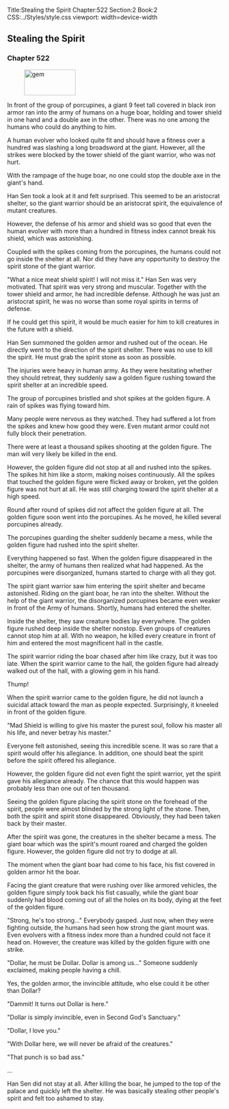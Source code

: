 Title:Stealing the Spirit 
Chapter:522 
Section:2 
Book:2 
CSS:../Styles/style.css 
viewport: width=device-width
  
## Stealing the Spirit
### Chapter 522
  
<figure>
	<img src="../Images/gem.gif" alt="gem" id="gem" width="120" height="60" />
</figure>
  

  
In front of the group of porcupines, a giant 9 feet tall covered in black iron armor ran into the army of humans on a huge boar, holding and tower shield in one hand and a double axe in the other. There was no one among the humans who could do anything to him.

A human evolver who looked quite fit and should have a fitness over a hundred was slashing a long broadsword at the giant. However, all the strikes were blocked by the tower shield of the giant warrior, who was not hurt.

With the rampage of the huge boar, no one could stop the double axe in the giant's hand.

Han Sen took a look at it and felt surprised. This seemed to be an aristocrat shelter, so the giant warrior should be an aristocrat spirit, the equivalence of mutant creatures.

However, the defense of his armor and shield was so good that even the human evolver with more than a hundred in fitness index cannot break his shield, which was astonishing.

Coupled with the spikes coming from the porcupines, the humans could not go inside the shelter at all. Nor did they have any opportunity to destroy the spirit stone of the giant warrior.

"What a nice meat shield spirit! I will not miss it." Han Sen was very motivated. That spirit was very strong and muscular. Together with the tower shield and armor, he had incredible defense. Although he was just an aristocrat spirit, he was no worse than some royal spirits in terms of defense.

If he could get this spirit, it would be much easier for him to kill creatures in the future with a shield.

Han Sen summoned the golden armor and rushed out of the ocean. He directly went to the direction of the spirit shelter. There was no use to kill the spirit. He must grab the spirit stone as soon as possible.

The injuries were heavy in human army. As they were hesitating whether they should retreat, they suddenly saw a golden figure rushing toward the spirit shelter at an incredible speed.

The group of porcupines bristled and shot spikes at the golden figure. A rain of spikes was flying toward him.

Many people were nervous as they watched. They had suffered a lot from the spikes and knew how good they were. Even mutant armor could not fully block their penetration.

There were at least a thousand spikes shooting at the golden figure. The man will very likely be killed in the end.

However, the golden figure did not stop at all and rushed into the spikes. The spikes hit him like a storm, making noises continuously. All the spikes that touched the golden figure were flicked away or broken, yet the golden figure was not hurt at all. He was still charging toward the spirit shelter at a high speed.

Round after round of spikes did not affect the golden figure at all. The golden figure soon went into the porcupines. As he moved, he killed several porcupines already.

The porcupines guarding the shelter suddenly became a mess, while the golden figure had rushed into the spirit shelter.

Everything happened so fast. When the golden figure disappeared in the shelter, the army of humans then realized what had happened. As the porcupines were disorganized, humans started to charge with all they got.

The spirit giant warrior saw him entering the spirit shelter and became astonished. Riding on the giant boar, he ran into the shelter. Without the help of the giant warrior, the disorganized porcupines became even weaker in front of the Army of humans. Shortly, humans had entered the shelter.

Inside the shelter, they saw creature bodies lay everywhere. The golden figure rushed deep inside the shelter nonstop. Even groups of creatures cannot stop him at all. With no weapon, he killed every creature in front of him and entered the most magnificent hall in the castle.

The spirit warrior riding the boar chased after him like crazy, but it was too late. When the spirit warrior came to the hall, the golden figure had already walked out of the hall, with a glowing gem in his hand.

Thump!

When the spirit warrior came to the golden figure, he did not launch a suicidal attack toward the man as people expected. Surprisingly, it kneeled in front of the golden figure.

"Mad Shield is willing to give his master the purest soul, follow his master all his life, and never betray his master."

Everyone felt astonished, seeing this incredible scene. It was so rare that a spirit would offer his allegiance. In addition, one should beat the spirit before the spirit offered his allegiance.

However, the golden figure did not even fight the spirit warrior, yet the spirit gave his allegiance already. The chance that this would happen was probably less than one out of ten thousand.

Seeing the golden figure placing the spirit stone on the forehead of the spirit, people were almost blinded by the strong light of the stone. Then, both the spirit and spirit stone disappeared. Obviously, they had been taken back by their master.

After the spirit was gone, the creatures in the shelter became a mess. The giant boar which was the spirit's mount roared and charged the golden figure. However, the golden figure did not try to dodge at all.

The moment when the giant boar had come to his face, his fist covered in golden armor hit the boar.

Facing the giant creature that were rushing over like armored vehicles, the golden figure simply took back his fist casually, while the giant boar suddenly had blood coming out of all the holes on its body, dying at the feet of the golden figure.

"Strong, he's too strong…" Everybody gasped. Just now, when they were fighting outside, the humans had seen how strong the giant mount was. Even evolvers with a fitness index more than a hundred could not face it head on. However, the creature was killed by the golden figure with one strike.

"Dollar, he must be Dollar. Dollar is among us…" Someone suddenly exclaimed, making people having a chill.

Yes, the golden armor, the invincible attitude, who else could it be other than Dollar?

"Dammit! It turns out Dollar is here."

"Dollar is simply invincible, even in Second God's Sanctuary."

"Dollar, I love you."

"With Dollar here, we will never be afraid of the creatures."

"That punch is so bad ass."

…

Han Sen did not stay at all. After killing the boar, he jumped to the top of the palace and quickly left the shelter. He was basically stealing other people's spirit and felt too ashamed to stay.